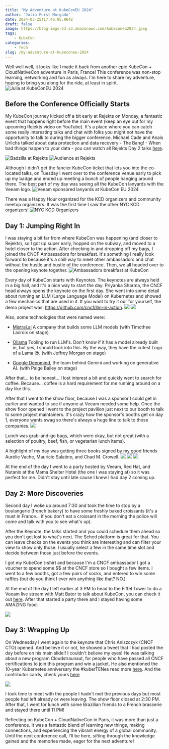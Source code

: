 ```yaml
---
title: "My Adventure at KubeConEU 2024"
author: 'Julia Furst Morgado'
date: 2024-03-25T17:46:05.964Z
draft: false
image: https://blog-imgs-23.s3.amazonaws.com/kubeconeu2024.jpeg
tags: 
    - KubeCon
categories: 
    - Tech
slug: /my-adventure-at-kubeconeu-2024
---
```


Well well well, it looks like I made it back from another epic KubeCon + CloudNativeCon adventure in Paris, France! This conference was non-stop learning, networking and fun as always. I'm here to share my adventure, hoping to bring you along for the ride, at least in spirit.
![Julia at KubeConEU 2024](https://blog-imgs-23.s3.amazonaws.com/juliakubeconeu24.jpeg)

## Before the Conference Officially Starts
My KubeCon journey kicked off a bit early at Rejekts on Monday, a fantastic event that happens right before the main event (keep an eye out for my upcoming Rejekts video on YouTube). It's a place where you can catch some really interesting talks and chat with folks you might not have the opportunity to talk to during the bigger conference. Michael Cade and Anais Urlichs talked about data protection and data recovery - The Bang! - When bad things happen to your data - you can watch all Rejekts Day 2 talks [here](https://www.youtube.com/watch?v=PWZJzjB7vso).

![Badzilla at Rejekts](https://blog-imgs-23.s3.amazonaws.com/badzilla.jpeg)
![Audience at Rejekts](https://blog-imgs-23.s3.amazonaws.com/crowd-rejekts.jpeg)


Although I didn't get the fancier KubeCon ticket that lets you into the co-located talks, on Tuesday I went over to the conference venue early to pick up my badge and ended up meeting a bunch of people hanging around there. The best part of my day was seeing all the KubeCon lanyards with the Veeam logo.
![Veeam sponsored lanyards at KubeCon EU 2024](https://blog-imgs-23.s3.amazonaws.com/veeamlayards2024.jpeg)

There was a Happy Hour organized for the KCD organizers and community meetup organizers. It was the first time I saw the other NYC KCD organizers!
![NYC KCD Organizers](https://blog-imgs-23.s3.amazonaws.com/nykcdorganizerskubecon.jpeg)

## Day 1: Jumping Right In
I was staying a bit far from where KubeCon was happening (and closer to Rejekts), so I got up super early, hopped on the subway, and moved to a hotel closer to the action. After checking in and dropping off my bags, I joined the CNCF Ambassadors for breakfast. It's something I really look forward to because it's a chill way to meet other ambassadors and chat without the hustle and bustle of the conference. Then, we all headed over to the opening keynote together.
![Ambassadors breakfast at KubeCon](https://blog-imgs-23.s3.amazonaws.com/ambassadorskubeconeu2024.jpg)


Every day of KubeCon starts with Keynotes. The keynotes are always held in a big hall, and it's a nice way to start the day.
Priyanka Sharma, the CNCF head always opens the keynote on the first day. She went into some detail about running an LLM (Large Language Model) on Kubernetes and showed a few mechanics that are used in it. If you want to try it our for yourself, the demo project was: https://github.com/cncf/llm-in-action.
![](https://blog-imgs-23.s3.amazonaws.com/pryiankakubeconeu.jpeg)
![](https://blog-imgs-23.s3.amazonaws.com/keynotekubeconeu24.jpeg)

Also, some technologies that were named were:

- [Mistral.ai](https://mistral.ai/) A company that builds some LLM models (with Timothee Lacroix on stage)

- [Ollama](https://ollama.com/) Tooling to run LLM's. Don't know if it has a model already built in, but yes, I should look into this. By the way, they have the cutest Logo of a Lama 😍. (with Jeffrey Morgan on stage)

- [Google Deepmind](https://deepmind.google/), the team behind Gemini and working on generative AI. (with Paige Bailey on stage)

After that... to be honest... I lost interest a bit and quickly went to search for coffee. Because... coffee is a hard requirement for me running around on a day like this.

After that I went to the show floor, because I was a sponsor I could get in earlier and wanted to see if anyone at Veeam needed some help. Once the show floor opened I went to the project pavilion just next to our booth to talk to some project maintainers. It's crazy how the sponsor's booths get on day 1, everyone wants swag so there's always a huge line to talk to those companies.
![](https://blog-imgs-23.s3.amazonaws.com/veeamkubeconeu24.jpeg)

Lunch was grab-and-go bags, which were okay, but not great (with a selection of poultry, beef, fish, or vegetarian lunch items).

A highlight of my day was getting three books signed by my good friends Aurélie Vache, Mauricio Salatino, and Chad M. Crowell.
![](https://blog-imgs-23.s3.amazonaws.com/aureliekubeconeu2024.jpeg)
![](https://blog-imgs-23.s3.amazonaws.com/mauriciokubeconeu2024.jpeg)
![](https://blog-imgs-23.s3.amazonaws.com/chadkubeconeu2024.jpeg)

At the end of the day I went to a party hosted by Veeam, Red Hat, and Nutanix at the Mama Shelter Hotel (the one I was staying at) so it was perfect for me. Didn't stay until late cause I knew I had day 2 coming up.

## Day 2: More Discoveries
Second day I woke up around 7:30 and took the time to stop by a boulangerie (french bakery) to have some freshly baked croissants (it's a must in France... if you don't eat a croissant in the morning the police will come and talk with you to see what's up).

After the Keynote, the talks started and you could schedule them ahead so you don't get lost to what's next. The Sched platform is great for that. You can leave checks on the events you think are interesting and can filter your view to show only those. I usually select a few in the same time slot and decide between those just before the events.

I got my KubeCon t-shirt and because I'm a CNCF ambassador I got a voucher to spend some $$ at the CNCF store so I bought a few items. I went to a few booths, got a few pairs of socks, and entered to win some raffles (but do you think I ever win anything like that? NO.)

At the end of the day I left earlier at 3 PM to head to the Eiffel Tower to do a Veeam live stream with Matt Bator to talk about KubeCon, you can check it out [here](https://www.linkedin.com/posts/juliafmorgado_kubeconeu-cloudnative-activity-7176627809329541120-QFRB?utm_source=share&utm_medium=member_desktop
). After that started a party there and I stayed having some AMAZING food.

![](https://blog-imgs-23.s3.amazonaws.com/livekubeconeu.png)


## Day 3: Wrapping Up

On Wednesday I went again to the keynote that Chris Aniszczyk (CNCF CTO) opened. And believe it or not, he showed a tweet that I had posted the day before on his main slide!! I couldn't believe my eyes! He was talking about a new program Cloudstraunaut, for people who have passed all CNCF certifications to join this program and win a jacket. He also mentioned the 10-year Kubernetes anniversary the #kuberTENes read more [here](https://events.linuxfoundation.org/kuber10es-birthday-bash/). And the contributor cards, check yours [here](https://contribcard.clotributor.dev/)

![](https://blog-imgs-23.s3.amazonaws.com/keynotekubeconeujulia.jpeg)


I took time to meet with the people I hadn't met the previous days but most people had left already or were leaving. The show floor closed at 2:30 PM. After that, I went for lunch with some Brazilian friends to a French brasserie and stayed there until 11 PM!

Reflecting on KubeCon + CloudNativeCon in Paris, it was more than just a conference. It was a fantastic blend of learning new things, making connections, and experiencing the vibrant energy of a global community. Until the next conference call, I'll be here, sifting through the knowledge gained and the memories made, eager for the next adventure!
